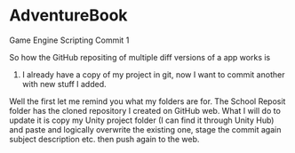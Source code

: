 # AdventureBook
Game Engine Scripting Commit 1

So how the GitHub repositing of multiple diff versions of a app works is 

1. I already have a copy of my project in git, now I want to commit another with new stuff I added.

Well the first let me remind you what my folders are for. 
The School Reposit folder has the cloned repository I created on GitHub web.
What I will do to update it is copy my Unity project folder (I can find it through Unity Hub)
 and paste and logically overwrite the existing one,
 stage the commit again subject description etc. then push again to the web.

